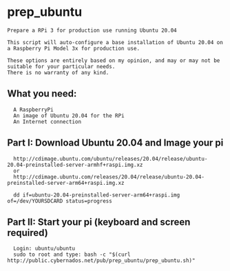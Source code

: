 # prep_ubuntu
```
Prepare a RPi 3 for production use running Ubuntu 20.04

This script will auto-configure a base installation of Ubuntu 20.04 on a Raspberry Pi Model 3x for production use.

These options are entirely based on my opinion, and may or may not be suitable for your particular needs.
There is no warranty of any kind.
```
## What you need:
```
  A RaspberryPi
  An image of Ubuntu 20.04 for the RPi
  An Internet connection
```
## Part I: Download Ubuntu 20.04 and Image your pi
```
  http://cdimage.ubuntu.com/ubuntu/releases/20.04/release/ubuntu-20.04-preinstalled-server-armhf+raspi.img.xz
  or
  http://cdimage.ubuntu.com/releases/20.04/release/ubuntu-20.04-preinstalled-server-arm64+raspi.img.xz

  dd if=ubuntu-20.04-preinstalled-server-arm64+raspi.img of=/dev/YOURSDCARD status=progress
```
## Part II: Start your pi (keyboard and screen required)
```
  Login: ubuntu/ubuntu
  sudo to root and type: bash -c "$(curl http://public.cybernados.net/pub/prep_ubuntu/prep_ubuntu.sh)"
```
